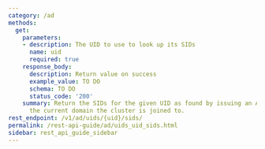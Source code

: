 ```yaml
---
category: /ad
methods:
  get:
    parameters:
    - description: The UID to use to look up its SIDs
      name: uid
      required: true
    response_body:
      description: Return value on success
      example_value: TO DO
      schema: TO DO
      status_code: '200'
    summary: Return the SIDs for the given UID as found by issuing an AD query against
      the current domain the cluster is joined to.
rest_endpoint: /v1/ad/uids/{uid}/sids/
permalink: /rest-api-guide/ad/uids_uid_sids.html
sidebar: rest_api_guide_sidebar
---
```

